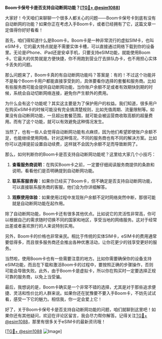 **Boom卡保号卡是否支持自动断网功能？[[TG💪+ @esim1088](https://t.me/s/esim1088)]**

大家好！今天咱们来聊聊一个很多人都关心的问题——Boom卡保号卡到底有没有自动断网的功能？如果你正在考虑入手Boom卡，或者已经拥有了它，这篇文章一定值得你好好看看！

首先，咱们得知道什么是Boom卡。Boom卡是一种非常流行的虚拟SIM卡，也叫eSIM卡，它的最大特点就是不需要实体卡槽，可以直接通过网络下载到你的设备里。无论是iPhone、iPad还是安卓手机，只要支持eSIM功能，就能使用Boom卡。它最大的优势就是方便快捷，你不用跑到营业厅去排队办卡，也不用担心实体卡丢失的问题。

那么问题来了，Boom卡真的有自动断网功能吗？答案是：有的！不过这个功能并不是每个Boom卡用户都能直接享受到的，具体要看你选择的套餐和服务商。比如有些服务商可能会提供自动断网功能，当你账户余额不足或者有效期快到期的时候，系统会自动切断网络连接，避免你产生额外的费用。

为什么会有这个功能呢？其实这主要是为了保护用户的权益。我们知道，很多用户在购买eSIM卡的时候可能没有完全搞清楚规则，比如充值周期、流量限制等。如果没有自动断网功能，一旦超出套餐范围，就可能会被运营商收取高额的超量费用。而有了这个功能，就可以有效避免这种情况发生。

当然了，也有一些人会觉得自动断网功能有点麻烦，因为他们希望即使账户余额不足，也能继续使用网络。针对这种情况，不同的服务商也有不同的解决方案。比如你可以选择提前设置自动续费，这样就不会因为余额不足而导致断网了。

那么，如何判断你的Boom卡是否支持自动断网功能呢？这里给大家几个小技巧：

1. **查看服务商说明**：在购买Boom卡之前，一定要仔细阅读服务商提供的条款和说明，看看他们是否明确提到自动断网功能。
   
2. **联系客服咨询**：如果你已经买了Boom卡，但不确定是否支持自动断网功能，可以直接联系服务商的客服，他们会为你详细解答。

3. **观察使用体验**：如果使用过程中发现账户余额不足时网络突然中断，那很可能就是自动断网功能在起作用。

除了自动断网功能，Boom卡还有很多其他优点。比如说它的灵活性非常高，你可以根据自己的需求随时切换不同的国家和地区，享受当地的网络服务。这对于经常出差或者喜欢旅行的人来说特别实用。

另外，Boom卡的价格也非常亲民。相比于传统的实体SIM卡，eSIM卡的费用通常要低得多，而且很多服务商还会推出各种优惠活动，让你花更少的钱享受更好的服务。

当然啦，使用Boom卡也有一些需要注意的地方。比如你需要确保你的设备支持eSIM功能，而且在下载和激活Boom卡的过程中，要按照正确的步骤操作，否则可能会导致失败。此外，由于Boom卡是虚拟卡，所以你在购买时一定要选择正规可靠的服务商，以免上当受骗。

最后，我想说的是，Boom卡确实是一个非常不错的选择，尤其是对于那些追求便捷、灵活和性价比的人群来说。如果你还在犹豫要不要入手Boom卡，不妨先试试看，感受一下它的魅力。相信我，你一定会爱上它！

好了，关于Boom卡保号卡是否支持自动断网功能的问题，咱们就聊到这里吧！如果你还有其他疑问，欢迎在评论区留言，我会尽力帮你解答。记得关注[TG💪+ @esim1088](https://t.me/s/esim1088)，那里有很多关于eSIM卡的最新资讯哦！

[[TG💪+ @esim1088](https://t.me/s/esim1088) ![Image](https://i.postimg.cc/4NQfJmqS/Snipaste-2025-05-13-00-14-12.png)]